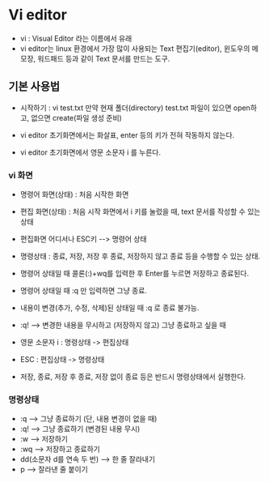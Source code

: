 # Vi editor
* vi : Visual Editor 라는 이름에서 유래
* vi editor는 linux 환경에서 가장 많이 사용되는 Text 편집기(editor), 윈도우의 메모장, 워드패드 등과 같이 Text 문서를 만드는 도구.

## 기본 사용법
* 시작하기 : vi test.txt
만약 현재 폴더(directory) test.txt 파일이 있으면 open하고, 없으면 create(파일 생성 준비)

* vi editor 초기화면에서는 화살표, enter 등의 키가 전혀 작동하지 않는다. 

* vi editor 초기화면에서 영문 소문자 i 를 누른다.

### vi 화면
* 명령어 화면(상태) : 처음 시작한 화면
* 편집 화면(상태) : 처음 시작 화면에서 i 키를 눌렀을 때, text 문서를 작성할 수 있는 상태
* 편집화면 어디서나 ESC키 --> 명령어 상태
* 명령상태 : 종료, 저장, 저장 후 종료, 저장하지 않고 종료 등을 수행할 수 있는 상태.

* 명령어 상태일 때 콜론(:)+wq를 입력한 후 Enter를 누르면 저장하고 종료된다.
* 명령어 상태일 때 :q 만 입력하면 그냥 종료.
* 내용이 변경(추가, 수정, 삭제)된 상태일 때 :q 로 종료 불가능.
* :q! --> 변경한 내용을 무시하고 (저장하지 않고) 그냥 종료하고 싶을 때 
* 영문 소문자 i : 명령상태 -> 편집상태
* ESC : 편집상태 -> 명령상태
* 저장, 종료, 저장 후 종료, 저장 없이 종료 등은 반드시 명령상태에서 실행한다. 

### 명령상태
* :q --> 그냥 종료하기 (단, 내용 변경이 없을 때)
* :q! --> 그냥 종료하기 (변경된 내용 무시)
* :w --> 저장하기
* :wq --> 저장하고 종료하기
* dd(소문자 d를 연속 두 번) --> 한 줄 잘라내기
* p --> 잘라낸 줄 붙이기 